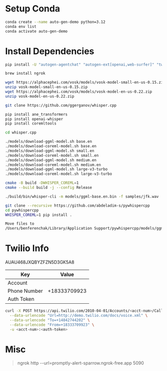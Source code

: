 # Setup Conda

```bash
conda create --name auto-gen-demo python=3.12
conda env list
conda activate auto-gen-demo
```

# Install Dependencies

```bash
pip install -U "autogen-agentchat" "autogen-ext[openai,web-surfer]" "twilio" "python-dotenv" "vosk" "uvicorn[standard]" "python-multipart"

brew install ngrok

wget https://alphacephei.com/vosk/models/vosk-model-small-en-us-0.15.zip
unzip vosk-model-small-en-us-0.15.zip
wget https://alphacephei.com/vosk/models/vosk-model-en-us-0.22.zip
unzip vosk-model-en-us-0.22.zip
```

```bash
git clone https://github.com/ggerganov/whisper.cpp

pip install ane_transformers
pip install openai-whisper
pip install coremltools

cd whisper.cpp

./models/download-ggml-model.sh base.en
./models/download-coreml-model.sh base.en
./models/download-ggml-model.sh small.en
./models/download-coreml-model.sh small.en
./models/download-ggml-model.sh medium.en
./models/download-coreml-model.sh medium.en
./models/download-ggml-model.sh large-v3-turbo
./models/download-coreml-model.sh large-v3-turbo

cmake -B build -DWHISPER_COREML=1
cmake --build build -j --config Release

./build/bin/whisper-cli -m models/ggml-base.en.bin -f samples/jfk.wav

git clone --recursive https://github.com/abdeladim-s/pywhispercpp
cd pywhispercpp
WHISPER_COREML=1 pip install .

Move files to
/Users/benferenchak/Library/Application Support/pywhispercpp/models/ggml-base.en-encoder.mlmodelc
```

# Twilio Info 

AUAU468JXQBYZFZN5D3GK5A8 

| Key          | Value        | 
|--------------|--------------|
| Account      | <acct-num>   |
| Phone Number | +18333709923 | 
| Auth Token   | <auth-token> |

```bash
curl -X POST https://api.twilio.com/2010-04-01/Accounts/<acct-num>/Calls.json \
  --data-urlencode "Url=http://demo.twilio.com/docs/voice.xml" \
  --data-urlencode "To=+14842744202" \
  --data-urlencode "From=+18333709923" \
  -u <acct-num>:<auth-token>
```
# Misc

> ngrok http --url=promptly-alert-sparrow.ngrok-free.app 5090
